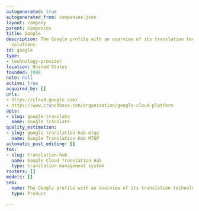 ```yaml
---
autogenerated: true
autogenerated_from: companies.json
layout: company
parent: Companies
title: Google
description: The Google profile with an overview of its translation technologies and
  solutions
id: google
type:
- technology-provider
location: United States
founded: 1998
note: null
active: true
acquired_by: []
urls:
- https://cloud.google.com/
- https://www.crunchbase.com/organization/google-cloud-platform
apis:
- slug: google-translate
  name: Google Translate
quality_estimation:
- slug: google-translation-hub-mtqp
  name: Google Translation Hub MTQP
automatic_post_editing: []
tms:
- slug: translation-hub
  name: Google Cloud Translation Hub
  type: translation management system
routers: []
models: []
seo:
  name: The Google profile with an overview of its translation technologies and solutions
  type: Product

---
```


